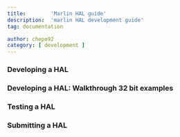 ```yaml
---
title:        'Marlin HAL guide'
description:  'marlin HAL development guide'
tag: documentation

author: chepo92
category: [ development ]
---
```


### Developing a HAL


### Developing a HAL: Walkthrough 32 bit examples


### Testing a HAL


### Submitting a HAL
